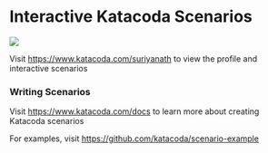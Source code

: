 # Interactive Katacoda Scenarios

[![](http://shields.katacoda.com/katacoda/suriyanath/count.svg)](https://www.katacoda.com/suriyanath "Get your profile on Katacoda.com")

Visit https://www.katacoda.com/suriyanath to view the profile and interactive scenarios

### Writing Scenarios
Visit https://www.katacoda.com/docs to learn more about creating Katacoda scenarios

For examples, visit https://github.com/katacoda/scenario-example

